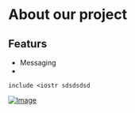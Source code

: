 # About our project

## Featurs
- Messaging
-

`include <iostr
sdsdsdsd
`

[![Image](https://buet-edu-1.s3.amazonaws.com/auto_upload/0RMFi9mrPNe7mol2JwcZAf40F3n2/1645726395553.png "Image")](https://buet-edu-1.s3.amazonaws.com/auto_upload/0RMFi9mrPNe7mol2JwcZAf40F3n2/1645726395553.png "Image")


